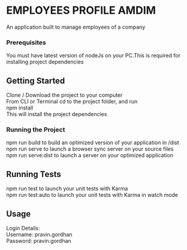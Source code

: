 # EMPLOYEES PROFILE AMDIM

An application built to manage employees of a company

### Prerequisites

You must have latest version of nodeJs on your PC.This is required for installing project dependencies

## Getting Started

Clone / Download the project to your computer<br/> 
From CLI or Terminal cd to the project folder, and run<br/>
npm install<br/>
This will install the project dependencies

### Running the Project

npm run build to build an optimized version of your application in /dist<br/>
npm run serve to launch a browser sync server on your source files<br/>
npm run serve:dist to launch a server on your optimized application<br/>


## Running Tests
npm run test to launch your unit tests with Karma<br/>
npm run test:auto to launch your unit tests with Karma in watch mode<br/>

## Usage
Login Details:<br/>
Username: pravin.gordhan<br/>
Password: pravin.gordhan<br/>
